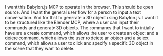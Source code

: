I want this Babylon.js MCP to operate in the browser. This should be open source. And I want the general user flow for a person to input a text conversation. And for that to generate a 3D object using Babylon.js. 
I want it to be structured like the Blender MCP, where a user can input their commands and generate 3D objects. The commands that I want to initially have are a create command, which allows the user to create an object and a delete command, which allows the user to delete an object and a select command, which allows a user to click and specify a specific 3D object in the scene that they want to delete.

